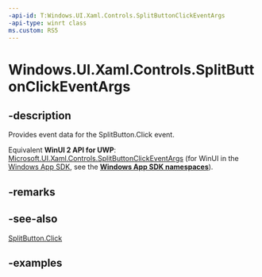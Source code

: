```yaml
---
-api-id: T:Windows.UI.Xaml.Controls.SplitButtonClickEventArgs
-api-type: winrt class
ms.custom: RS5
---
```


<!-- Class syntax.
public class SplitButtonClickEventArgs 
-->

# Windows.UI.Xaml.Controls.SplitButtonClickEventArgs

## -description

Provides event data for the SplitButton.Click event.

Equivalent **WinUI 2 API for UWP**: [Microsoft.UI.Xaml.Controls.SplitButtonClickEventArgs](/windows/winui/api/microsoft.ui.xaml.controls.splitbuttonclickeventargs) (for WinUI in the [Windows App SDK](/windows/apps/windows-app-sdk/), see the **[Windows App SDK namespaces](/windows/windows-app-sdk/api/winrt/)**).

## -remarks

## -see-also

[SplitButton.Click](splitbutton_click.md)

## -examples

